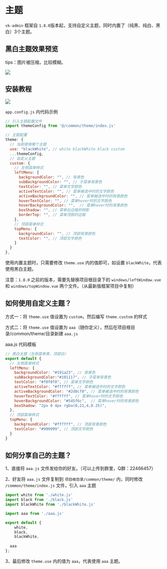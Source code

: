 # 主题

`vk-admin` 框架自 `1.8.0`版本起，支持自定义主题，同时内置了（纯黑、纯白、黑白）3个主题。

## 黑白主题效果预览

tips：图片被压缩，比较模糊。

<img class="preview"  src="https://vkceyugu.cdn.bspapp.com/VKCEYUGU-cf0c5e69-620c-4f3c-84ab-f4619262939f/ad18e7d6-ae0e-4424-bf3d-6e3dad1036a1.png"/>

## 安装教程

![](https://vkceyugu.cdn.bspapp.com/VKCEYUGU-cf0c5e69-620c-4f3c-84ab-f4619262939f/2f06133d-a2c6-4bf2-83b4-5806e129809e.png)

`app.config.js` 内代码示例

```js
// 引入主题配置文件
import themeConfig from '@/common/theme/index.js'
```


```js
// 主题配置
theme: {
  // 当前使用哪个主题
  use: "blackWhite", // white blackWhite black custom
  ...themeConfig,
  // 自定义主题
  custom: {
    // 左侧菜单样式
    leftMenu: {
      backgroundColor: "", // 背景色
      subBackgroundColor: "", // 子菜单背景色
      textColor: "", // 菜单文字颜色
      activeTextColor: "", // 菜单被选中时的文字颜色
      activeBackgroundColor: "", // 菜单被选中时的背景颜色
      hoverTextColor: "", // 菜单hover时的文字颜色
      hoverBackgroundColor: "",  // 菜单hover时的背景颜色
      boxShadow: "", // 菜单右边框的阴影
      borderTop: "", // 菜单顶部的边框
    },
    // 顶部菜单样式
    topMenu: {
      backgroundColor: "", // 顶部背景颜色
      textColor: "", // 顶部文字颜色
    }
  }
},
```

使用内置主题时，只需要修改 `theme.use` 内的值即可，如设置 `blackWhite`，代表使用黑白主题。

注意：`1.8.0` 之前的版本，需要先替换项目根目录下的 `windows/leftWindow.vue` 和 `windows/topWindow.vue` 两个文件。（从最新版框架项目中复制）

## 如何使用自定义主题？

方式一：将 `theme.use` 值设置为 `custom`，然后编写 `theme.custom` 的样式

方式二：将 `theme.use` 值设置为 `aaa`（随你定义），然后在项目根目录/common/theme/目录新建 `aaa.js`

aaa.js 代码模板

```js
// 黑白主题（左侧菜单黑，顶部白）
export default {
  // 左侧菜单样式
  leftMenu: {
    backgroundColor: "#191a23", // 背景色
    subBackgroundColor:"#101117", // 子菜单背景色
    textColor: "#f0f0f0", // 菜单文字颜色
    activeTextColor: "#ffffff", // 菜单被选中时的文字颜色
    activeBackgroundColor: "#2d8cf0", // 菜单被选中时的背景颜色
    hoverTextColor: "#ffffff", // 菜单hover时的文字颜色
    hoverBackgroundColor: "#545f6c",  // 菜单hover时的背景颜色
    boxShadow: "2px 0 4px rgba(0,21,4,0.25)",
  },
  // 顶部菜单样式
  topMenu: {
    backgroundColor: "#ffffff", // 顶部背景颜色
    textColor: "#999999", // 顶部文字颜色
  }
}
```

## 如何分享自己的主题？

1、直接将 `aaa.js` 文件发给你的好友。（可以上传到群里，Q群：22466457）

2、好友将 `aaa.js` 文件复制到 `项目根目录/common/theme/` 内，同时修改 `/common/theme/index.js` 文件，引入 `aaa` 主题

```js
import white from './white.js'
import black from './black.js'
import blackWhite from './blackWhite.js'

import aaa from './aaa.js'

export default {
	white,
	black,
	blackWhite,
  
  aaa
};


```

3、最后修改 `theme.use` 内的值为 `aaa`，代表使用 `aaa` 主题。